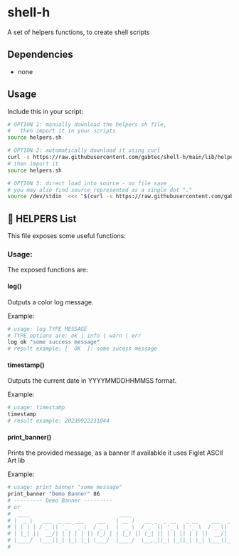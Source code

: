 # shell-h

A set of helpers functions, to create shell scripts

## Dependencies

- none

## Usage

Include this in your script:

```sh
# OPTION 1: manually download the helpers.sh file,
#   then import it in your scripts
source helpers.sh

# OPTION 2: automatically download it using curl
curl -s https://raw.githubusercontent.com/gabtec/shell-h/main/lib/helpers.sh > helpers.sh
# then import it
source helpers.sh

# OPTION 3: direct load into source - no file save
# you may also find source represented as a single dot "."
source /dev/stdin  <<< "$(curl -s https://raw.githubusercontent.com/gabtec/shell-h/main/lib/helpers.sh)"

```

## :book: HELPERS List

This file exposes some useful functions:

### Usage:

The exposed functions are:

#### log()

Outputs a color log message.

Example:

```sh
# usage: log TYPE MESSAGE
# TYPE options are: ok | info | warn | err
log ok "some success message"
# result example: [  OK  ]: some sucess message
```

#### timestamp()

Outputs the current date in YYYYMMDDHHMMSS format.

Example:

```sh
# usage: timestamp
timestamp
# result example: 20230922231044
```

#### print_banner()

Prints the provided message, as a banner
If availabkle it uses Figlet ASCII Art lib

Example:

```sh
# usage: print_banner "some message"
print_banner "Demo Banner" 86
# --------- Demo Banner ---------
# or
#  ____                            ____
# |  _ \   ___  _ __ ___    ___   | __ )   __ _  _ __   _ __    ___  _ __
# | | | | / _ \| '_ ` _ \  / _ \  |  _ \  / _` || '_ \ | '_ \  / _ \| '__|
# | |_| ||  __/| | | | | || (_) | | |_) || (_| || | | || | | ||  __/| |
# |____/  \___||_| |_| |_| \___/  |____/  \__,_||_| |_||_| |_| \___||_|
#
```
